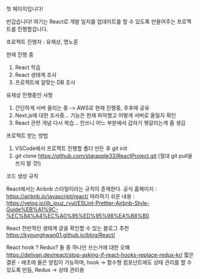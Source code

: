 첫 페이지입니다!

반갑습니다! 여기는 React로 개발 일지를 업데이트를 할 수 있도록 만들어주는 프로젝트를 진행할겁니다.

프로젝트 진행자 : 유재상, 명노훈

현재 진행 중 
1. React 학습
2. React 생태계 조사
3. 프로젝트에 알맞는 DB 조사

유재상 진행중인 사항

1. 간단하게 서버 올리는 중 -> AWS로 현재 진행중, 추후에 공유
2. Next.js에 대한 조사중... 기능은 현재 파악했고 어떻게 서버로 올릴지 확인
3. React 관련 개념 다시 복습... 안쓰니 어느 부분에서 갑자기 헷갈리는게 좀 생김




프로젝트 받는 방법

1. VSCode에서 프로젝트 진행할 폴더 만든 후 git init 
2. git clone https://github.com/starapple33/ReactProject.git (절대 git pull을 쓰지 말 것!)


코드 생성 규칙

React에서는 Airbnb 스타일이라는 규칙이 존재한다.
공식 홈페이지 : https://airbnb.io/javascript/react/
따라하기 쉬운 내용 : https://velog.io/@_jouz_ryul/ESLint-Prettier-Airbnb-Style-Guide%EB%A1%9C-%EC%84%A4%EC%A0%95%ED%95%98%EA%B8%B0

React 전반적인 생태계 글을 확인할 수 있는 블로그 추천
https://kyounghwan01.github.io/blog/React/


React hook ? Redux? 둘 중 하나만 쓰는거에 대한 오해
https://delivan.dev/react/stop-asking-if-react-hooks-replace-redux-kr/
짧은 결론 - 애초에 둘은 양립이 가능하며, hook -> 함수형 컴포넌트에도 상태 관리를 할 수 있도록 만듬, Redux -> 상태 관리용